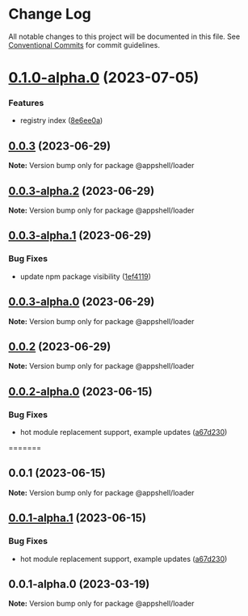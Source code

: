 # Change Log

All notable changes to this project will be documented in this file.
See [Conventional Commits](https://conventionalcommits.org) for commit guidelines.

# [0.1.0-alpha.0](https://github.com/navaris/appshell/compare/@appshell/loader@0.0.3...@appshell/loader@0.1.0-alpha.0) (2023-07-05)


### Features

* registry index ([8e6ee0a](https://github.com/navaris/appshell/commit/8e6ee0a6a377584efa2ee702168025f46108b8c5))





## [0.0.3](https://github.com/navaris/appshell/compare/@appshell/loader@0.0.3-alpha.2...@appshell/loader@0.0.3) (2023-06-29)

**Note:** Version bump only for package @appshell/loader





## [0.0.3-alpha.2](https://github.com/navaris/appshell/compare/@appshell/loader@0.0.2...@appshell/loader@0.0.3-alpha.2) (2023-06-29)

**Note:** Version bump only for package @appshell/loader





## [0.0.3-alpha.1](https://github.com/navaris/appshell/compare/@appshell/loader@0.0.3-alpha.0...@appshell/loader@0.0.3-alpha.1) (2023-06-29)


### Bug Fixes

* update npm package visibility ([1ef4119](https://github.com/navaris/appshell/commit/1ef411903dd038dfc781e8ce0700811e5460c903))





## [0.0.3-alpha.0](https://github.com/navaris/appshell/compare/@appshell/loader@0.0.2-alpha.0...@appshell/loader@0.0.3-alpha.0) (2023-06-29)

**Note:** Version bump only for package @appshell/loader





## [0.0.2](https://github.com/navaris/appshell/compare/@appshell/loader@0.0.2-alpha.0...@appshell/loader@0.0.2) (2023-06-29)

**Note:** Version bump only for package @appshell/loader





## [0.0.2-alpha.0](https://github.com/navaris/appshell/compare/@appshell/loader@0.0.1...@appshell/loader@0.0.2-alpha.0) (2023-06-15)


### Bug Fixes

* hot module replacement support, example updates ([a67d230](https://github.com/navaris/appshell/commit/a67d2303b40f5911373225cc0b4ccf9b67c33d11))





=======
## 0.0.1 (2023-06-15)

**Note:** Version bump only for package @appshell/loader





## [0.0.1-alpha.1](https://github.com/navaris/appshell/compare/@appshell/loader@0.0.1-alpha.0...@appshell/loader@0.0.1-alpha.1) (2023-06-15)


### Bug Fixes

* hot module replacement support, example updates ([a67d230](https://github.com/navaris/appshell/commit/a67d2303b40f5911373225cc0b4ccf9b67c33d11))





## 0.0.1-alpha.0 (2023-03-19)

**Note:** Version bump only for package @appshell/loader
